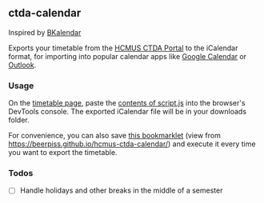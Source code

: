 ## ctda-calendar

Inspired by [BKalendar](https://bkalendar.github.io)

Exports your timetable from the [HCMUS CTDA Portal](https://portal.ctdb.hcmus.edu.vn)
to the iCalendar format, for importing into popular calendar apps like 
[Google Calendar](https://support.google.com/calendar/answer/37118)
or [Outlook](https://support.microsoft.com/en-us/office/import-calendars-into-outlook-8e8364e1-400e-4c0f-a573-fe76b5a2d379).

### Usage
On the [timetable page](https://portal.ctdb.hcmus.edu.vn/sinh-vien/ket-qua-dkhp), 
paste the [contents of script.js](https://raw.githubusercontent.com/beerpiss/hcmus-ctda-calendar/trunk/script.js)
into the browser's DevTools console. The exported iCalendar file will be in your downloads folder.

For convenience, you can also save [this bookmarklet](javascript:void(function(d){if(d.location.host==='portal.ctdb.hcmus.edu.vn'&&d.location.pathname==='/sinh-vien/ket-qua-dkhp')document.body.appendChild(document.createElement('script')).src='https://beerpiss.github.io/hcmus-ctda-calendar/script.js?t='+Math.floor(Date.now()/60000)})(document);) 
(view from <https://beerpiss.github.io/hcmus-ctda-calendar/>) and execute it every time
you want to export the timetable.

### Todos
- [ ] Handle holidays and other breaks in the middle of a semester

